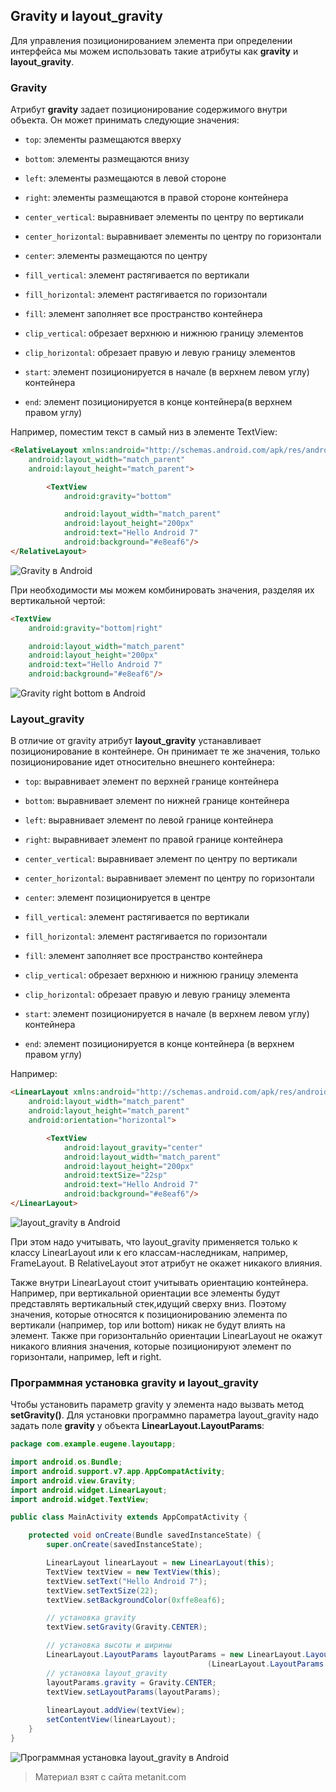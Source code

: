 ## Gravity и layout_gravity

Для управления позиционированием элемента при определении интерфейса мы можем использовать такие атрибуты как **gravity** и **layout_gravity**.

### Gravity

Атрибут **gravity** задает позиционирование содержимого внутри объекта. Он может принимать следующие значения:

- `top`: элементы размещаются вверху

- `bottom`: элементы размещаются внизу

- `left`: элементы размещаются в левой стороне

- `right`: элементы размещаются в правой стороне контейнера

- `center_vertical`: выравнивает элементы по центру по вертикали

- `center_horizontal`: выравнивает элементы по центру по горизонтали

- `center`: элементы размещаются по центру

- `fill_vertical`: элемент растягивается по вертикали

- `fill_horizontal`: элемент растягивается по горизонтали

- `fill`: элемент заполняет все пространство контейнера

- `clip_vertical`: обрезает верхнюю и нижнюю границу элементов

- `clip_horizontal`: обрезает правую и левую границу элементов

- `start`: элемент позиционируется в начале (в верхнем левом углу) контейнера

- `end`: элемент позиционируется в конце контейнера(в верхнем правом углу)

Например, поместим текст в самый низ в элементе TextView:

```html
<RelativeLayout xmlns:android="http://schemas.android.com/apk/res/android"
    android:layout_width="match_parent"
    android:layout_height="match_parent">

        <TextView
            android:gravity="bottom"

            android:layout_width="match_parent"
            android:layout_height="200px"
            android:text="Hello Android 7"
            android:background="#e8eaf6"/>
</RelativeLayout>
```

![Gravity в Android](https://metanit.com/java/android/pics/gravity1.png)

При необходимости мы можем комбинировать значения, разделяя их вертикальной чертой:

```html
<TextView
    android:gravity="bottom|right"

    android:layout_width="match_parent"
    android:layout_height="200px"
    android:text="Hello Android 7"
    android:background="#e8eaf6"/>
```

![Gravity right bottom в Android](https://metanit.com/java/android/pics/gravity2.png)

### Layout_gravity

В отличие от gravity атрибут **layout_gravity** устанавливает позиционирование в контейнере. Он принимает те же значения, только позиционирование идет относительно внешнего контейнера:

- `top`: выравнивает элемент по верхней границе контейнера

- `bottom`: выравнивает элемент по нижней границе контейнера

- `left`: выравнивает элемент по левой границе контейнера

- `right`: выравнивает элемент по правой границе контейнера

- `center_vertical`: выравнивает элемент по центру по вертикали

- `center_horizontal`: выравнивает элемент по центру по горизонтали

- `center`: элемент позиционируется в центре

- `fill_vertical`: элемент растягивается по вертикали

- `fill_horizontal`: элемент растягивается по горизонтали

- `fill`: элемент заполняет все пространство контейнера

- `clip_vertical`: обрезает верхнюю и нижнюю границу элемента

- `clip_horizontal`: обрезает правую и левую границу элемента

- `start`: элемент позиционируется в начале (в верхнем левом углу) контейнера

- `end`: элемент позиционируется в конце контейнера (в верхнем правом углу)

Например:

```html
<LinearLayout xmlns:android="http://schemas.android.com/apk/res/android"
    android:layout_width="match_parent"
    android:layout_height="match_parent"
    android:orientation="horizontal">

        <TextView
            android:layout_gravity="center"
            android:layout_width="match_parent"
            android:layout_height="200px"
            android:textSize="22sp"
            android:text="Hello Android 7"
            android:background="#e8eaf6"/>
</LinearLayout>
```

![layout_gravity в Android](https://metanit.com/java/android/pics/gravity3.png)

При этом надо учитывать, что layout_gravity применяется только к классу LinearLayout или к его классам-наследникам, например, FrameLayout. В RelativeLayout этот атрибут не окажет никакого влияния.

Также внутри LinearLayout стоит учитывать ориентацию контейнера. Например, при вертикальной ориентации все элементы будут представлять вертикальный стек,идущий сверху вниз. Поэтому значения, которые относятся к позиционированию элемента по вертикали (например, top или bottom) никак не будут влиять на элемент. Также при горизонтальнйо ориентации LinearLayout не окажут никакого влияния значения, которые позиционируют элемент по горизонтали, например, left и right.

### Программная установка gravity и layout_gravity

Чтобы установить параметр gravity у элемента надо вызвать метод **setGravity()**. Для установки программно параметра layout_gravity надо задать поле **gravity** у объекта **LinearLayout.LayoutParams**:

```java
package com.example.eugene.layoutapp;

import android.os.Bundle;
import android.support.v7.app.AppCompatActivity;
import android.view.Gravity;
import android.widget.LinearLayout;
import android.widget.TextView;

public class MainActivity extends AppCompatActivity {

    protected void onCreate(Bundle savedInstanceState) {
        super.onCreate(savedInstanceState);

        LinearLayout linearLayout = new LinearLayout(this);
        TextView textView = new TextView(this);
        textView.setText("Hello Android 7");
        textView.setTextSize(22);
        textView.setBackgroundColor(0xffe8eaf6);

        // установка gravity
        textView.setGravity(Gravity.CENTER);

        // установка высоты и ширины
        LinearLayout.LayoutParams layoutParams = new LinearLayout.LayoutParams
                                            (LinearLayout.LayoutParams.MATCH_PARENT, 200);
        // установка layout_gravity
        layoutParams.gravity = Gravity.CENTER;
        textView.setLayoutParams(layoutParams);
        
        linearLayout.addView(textView);
        setContentView(linearLayout);
    }
}
```

![Программная установка layout_gravity в Android](https://metanit.com/java/android/pics/gravity4.png)


> Материал взят с сайта metanit.com